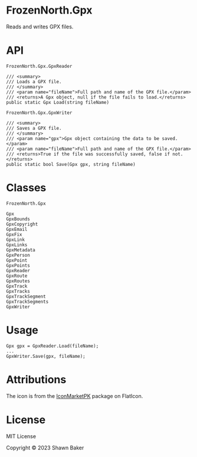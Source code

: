 # FrozenNorth.Gpx

Reads and writes GPX files.

# API

```
FrozenNorth.Gpx.GpxReader

/// <summary>
/// Loads a GPX file.
/// </summary>
/// <param name="fileName">Full path and name of the GPX file.</param>
/// <returns>A Gpx object, null if the file fails to load.</returns>
public static Gpx Load(string fileName)
```

```
FrozenNorth.Gpx.GpxWriter

/// <summary>
/// Saves a GPX file.
/// </summary>
/// <param name="gpx">Gpx object containing the data to be saved.</param>
/// <param name="fileName">Full path and name of the GPX file.</param>
/// <returns>True if the file was successfully saved, false if not.</returns>
public static bool Save(Gpx gpx, string fileName)
```

# Classes

```
FrozenNorth.Gpx

Gpx
GpxBounds
GpxCopyright
GpxEmail
GpxFix
GpxLink
GpxLinks
GpxMetadata
GpxPerson
GpxPoint
GpxPoints
GpxReader
GpxRoute
GpxRoutes
GpxTrack
GpxTracks
GpxTrackSegment
GpxTrackSegments
GpxWriter
```

# Usage

```
Gpx gpx = GpxReader.Load(fileName);
...
GpxWriter.Save(gpx, fileName);

```

# Attributions

The icon is from the [IconMarketPK](https://www.flaticon.com/authors/iconmarketpk) package on FlatIcon.

# License

MIT License

Copyright © 2023 Shawn Baker
